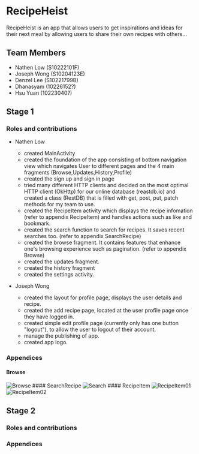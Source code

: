 # RecipeHeist
RecipeHeist is an app that allows users to get inspirations and ideas for their next meal by allowing users to share their own recipes with others...

## Team Members
- Nathen Low (S10222101F)
- Joseph Wong (S10204123E)
- Denzel Lee (S10221799B)
- Dhanasyam (10226152?)
- Hsu Yuan (10223040?)

## Stage 1

### Roles and contributions
- Nathen Low 
    - created MainActivity
    - created the foundation of the app consisting of bottom navigation view which navigates User to different pages and the 4 main fragments (Browse,Updates,History,Profile)
    - created the sign up and sign in page
    - tried many different HTTP clients and decided on the most optimal HTTP client (OkHttp) for our online database (reastdb.io) and created a class (RestDB) that is filled with get, post, put, patch methods for my team to use.
    - created the RecipeItem activity which displays the recipe infomation (refer to appendix RecipeItem) and handles actions such as like and bookmark.
    - created the search function to search for recipes. It saves recent searches too. (refer to appendix SearchRecipe)
    - created the browse fragment. It contains features that enhance one's browsing experience such as pagination. (refer to appendix Browse)
    - created the updates fragment. 
    - created the history fragment
    - created the settings activity. 
    
- Joseph Wong
    - created the layout for profile page, displays the user details and recipe.
    - created the add recipe page, located at the user profile page once they have logged in.
    - created simple edit profile page (currently only has one button "logout"), to allow the user to logout of their account.
    - manage the publishing of app.
    - created app logo.

### Appendices
#### Browse
<img src="https://lh3.google.com/u/0/d/1LHqYGk5MicOrnHotfW2p_fDA-UE_8JrB=w1920-h942-iv2" alt="Browse"/>
#### SearchRecipe
<img src="https://lh3.google.com/u/0/d/13X6SGtBiQnEbY_Vj8AM5kz1QJn3OdRYS=w1920-h942-iv3" alt="Search"/>
#### RecipeItem
<img src="https://lh3.google.com/u/0/d/1gAqxn_3fVbwmXhpJj7687PxRXJW_as9y=w1920-h942-iv2" alt="RecipeItem01"/>
<img src="https://lh3.google.com/u/0/d/18PEqqi0xQNVyE-_YPF_xEwMkSVSl2GTe=w1227-h942-iv4" alt="RecipeItem02"/>

## Stage 2

### Roles and contributions

### Appendices
